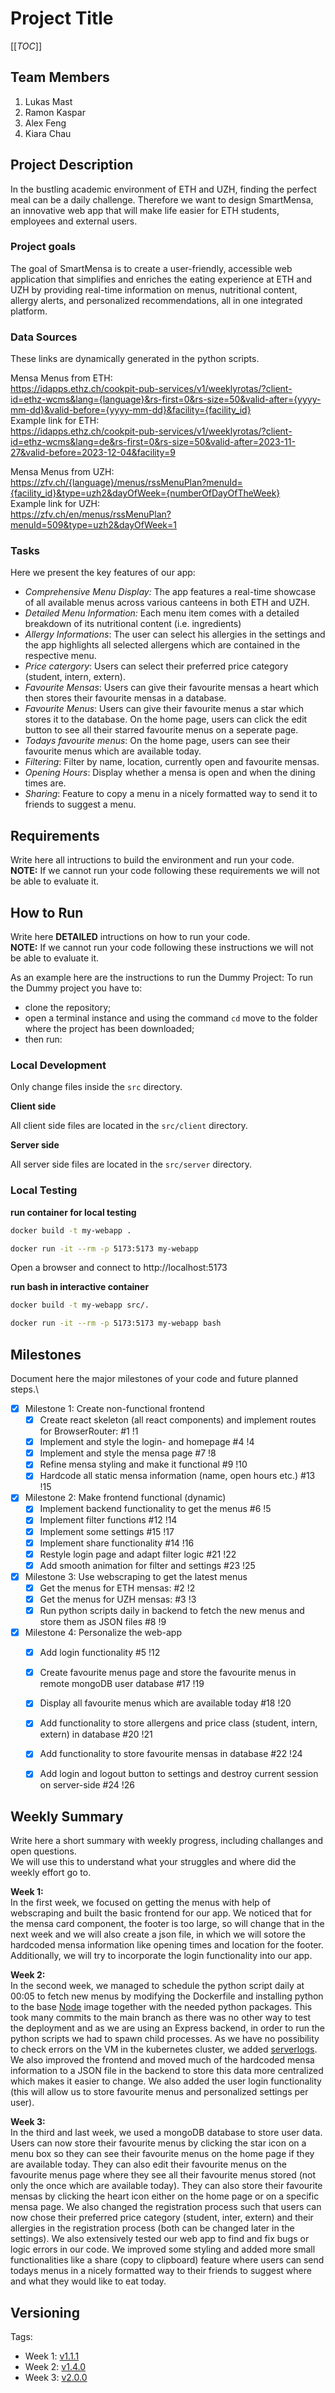 # Project Title

[[_TOC_]]

## Team Members
1. Lukas Mast
2. Ramon Kaspar
3. Alex Feng
4. Kiara Chau

## Project Description 
In the bustling academic environment of ETH and UZH, finding the perfect meal can be a daily challenge. Therefore we want to design SmartMensa, an innovative web app that will make life easier for ETH students, employees and external users.

### Project goals
The goal of SmartMensa is to create a user-friendly, accessible web application that simplifies and enriches the eating experience at ETH and UZH by providing real-time information on menus, nutritional content, allergy alerts, and personalized recommendations, all in one integrated platform. 

### Data Sources
These links are dynamically generated in the python scripts.

Mensa Menus from ETH: \
https://idapps.ethz.ch/cookpit-pub-services/v1/weeklyrotas/?client-id=ethz-wcms&lang={language}&rs-first=0&rs-size=50&valid-after={yyyy-mm-dd}&valid-before={yyyy-mm-dd}&facility={facility_id} \
Example link for ETH: \
https://idapps.ethz.ch/cookpit-pub-services/v1/weeklyrotas/?client-id=ethz-wcms&lang=de&rs-first=0&rs-size=50&valid-after=2023-11-27&valid-before=2023-12-04&facility=9

Mensa Menus from UZH: \
https://zfv.ch/{language}/menus/rssMenuPlan?menuId={facility_id}&type=uzh2&dayOfWeek={numberOfDayOfTheWeek} \
Example link for UZH: \
https://zfv.ch/en/menus/rssMenuPlan?menuId=509&type=uzh2&dayOfWeek=1


### Tasks
Here we present the key features of our app:

- *Comprehensive Menu Display:* The app features a real-time showcase of all available menus across various canteens in both ETH and UZH.
- *Detailed Menu Information:* Each menu item comes with a detailed breakdown of its nutritional content (i.e. ingredients)
- *Allergy Informations*: The user can select his allergies in the settings and the app highlights all selected allergens which are contained in the respective menu.
- *Price catergory*: Users can select their preferred price category (student, intern, extern).
- *Favourite Mensas*: Users can give their favourite mensas a heart which then stores their favourite mensas in a database.
- *Favourite Menus*: Users can give their favourite menus a star which stores it to the database. On the home page, users can click the edit button to see all their starred favourite menus on a seperate page.
- *Todays favourite menus*: On the home page, users can see their favourite menus which are available today.
- *Filtering*: Filter by name, location, currently open and favourite mensas.
- *Opening Hours*: Display whether a mensa is open and when the dining times are.
- *Sharing*: Feature to copy a menu in a nicely formatted way to send it to friends to suggest a menu.


## Requirements
Write here all intructions to build the environment and run your code.\
**NOTE:** If we cannot run your code following these requirements we will not be able to evaluate it.


## How to Run
Write here **DETAILED** intructions on how to run your code.\
**NOTE:** If we cannot run your code following these instructions we will not be able to evaluate it.

As an example here are the instructions to run the Dummy Project:
To run the Dummy project you have to:
- clone the repository;
- open a terminal instance and using the command ```cd``` move to the folder where the project has been downloaded;
- then run:


### Local Development

Only change files inside the `src` directory.

**Client side**

All client side files are located in the `src/client` directory.

**Server side**

All server side files are located in the `src/server` directory.

### Local Testing

**run container for local testing**

```bash
docker build -t my-webapp .

docker run -it --rm -p 5173:5173 my-webapp
```
Open a browser and connect to http://localhost:5173

**run bash in interactive container**
```bash
docker build -t my-webapp src/.

docker run -it --rm -p 5173:5173 my-webapp bash
```


## Milestones
Document here the major milestones of your code and future planned steps.\
- [x] Milestone 1: Create non-functional frontend
  - [x] Create react skeleton (all react components) and implement routes for BrowserRouter: #1 !1
  - [x] Implement and style the login- and homepage #4 !4
  - [x] Implement and style the mensa page #7 !8
  - [x] Refine mensa styling and make it functional #9 !10
  - [x] Hardcode all static mensa information (name, open hours etc.) #13 !15

- [x] Milestone 2: Make frontend functional (dynamic)
  - [x] Implement backend functionality to get the menus #6 !5
  - [x] Implement filter functions #12 !14
  - [x] Implement some settings #15 !17
  - [x] Implement share functionality #14 !16
  - [x] Restyle login page and adapt filter logic #21 !22
  - [x] Add smooth animation for filter and settings #23 !25

- [x] Milestone 3: Use webscraping to get the latest menus
  - [x] Get the menus for ETH mensas: #2 !2
  - [x] Get the menus for UZH mensas: #3 !3
  - [x] Run python scripts daily in backend to fetch the new menus and store them as JSON files #8 !9

- [x] Milestone 4: Personalize the web-app
  - [x] Add login functionality #5 !12
  - [x] Create favourite menus page and store the favourite menus in remote mongoDB user database #17 !19
  - [x] Display all favourite menus which are available today #18 !20
  - [x] Add functionality to store allergens and price class (student, intern, extern) in database #20 !21
  - [x] Add functionality to store favourite mensas in database #22 !24
  - [x] Add login and logout button to settings and destroy current session on server-side #24 !26


## Weekly Summary 
Write here a short summary with weekly progress, including challanges and open questions.\
We will use this to understand what your struggles and where did the weekly effort go to.

**Week 1:**\
In the first week, we focused on getting the menus with help of webscraping and built the basic frontend for our app. We noticed that for the mensa card component, the footer is too large, so will change that in the next week and we will also create a json file, in which we will sotore the hardcoded mensa information like opening times and location for the footer. Additionally, we will try to incorporate the login functionality into our app.

**Week 2:**\
In the second week, we managed to schedule the python script daily at 00:05 to fetch new menus by modifying the Dockerfile and installing python to the base [Node](https://hub.docker.com/_/node/) image together with the needed python packages. This took many commits to the main branch as there was no other way to test the deployment and as we are using an Express backend, in order to run the python scripts we had to spawn child processes. As we have no possibility to check errors on the VM in the kubernetes cluster, we added [serverlogs](http://lumast-project-express.course-fwe-2023.isginf.ch/serverlogs). We also improved the frontend and moved much of the hardcoded mensa information to a JSON file in the backend to store this data more centralized which makes it easier to change. We also added the user login functionality (this will allow us to store favourite menus and personalized settings per user).  

**Week 3:**\
In the third and last week, we used a mongoDB database to store user data. Users can now store their favourite menus by clicking the star icon on a menu box so they can see their favourite menus on the home page if they are available today. They can also edit their favourite menus on the favourite menus page where they see all their favourite menus stored (not only the once which are available today). They can also store their favourite mensas by clicking the heart icon either on the home page or on a specific mensa page. We also changed the registration process such that users can now chose their preferred price category (student, inter, extern) and their allergies in the registration process (both can be changed later in the settings). We also extensively tested our web app to find and fix bugs or logic errors in our code. We improved some styling and added more small functionalities like a share (copy to clipboard) feature where users can send todays menus in a nicely formatted way to their friends to suggest where and what they would like to eat today.  


## Versioning

Tags:
- Week 1: [v1.1.1](https://gitlab.inf.ethz.ch/course-fwe2023/students/project/express/lumast_project_express/-/tags/v1.1.1)
- Week 2: [v1.4.0](https://gitlab.inf.ethz.ch/course-fwe2023/students/project/express/lumast_project_express/-/tags/v1.4.0)
- Week 3: [v2.0.0](https://gitlab.inf.ethz.ch/course-fwe2023/students/project/express/lumast_project_express/-/tags/v2.0.0)

